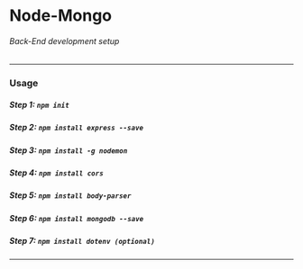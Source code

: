 # Node-Mongo
###### _Back-End development setup_
---

### Usage
##### Step 1: `npm init`
##### Step 2: `npm install express --save`
##### Step 3: `npm install -g nodemon`
##### Step 4: `npm install cors`
##### Step 5: `npm install body-parser`
##### Step 6: `npm install mongodb --save`
##### Step 7: `npm install dotenv (optional)`

---
